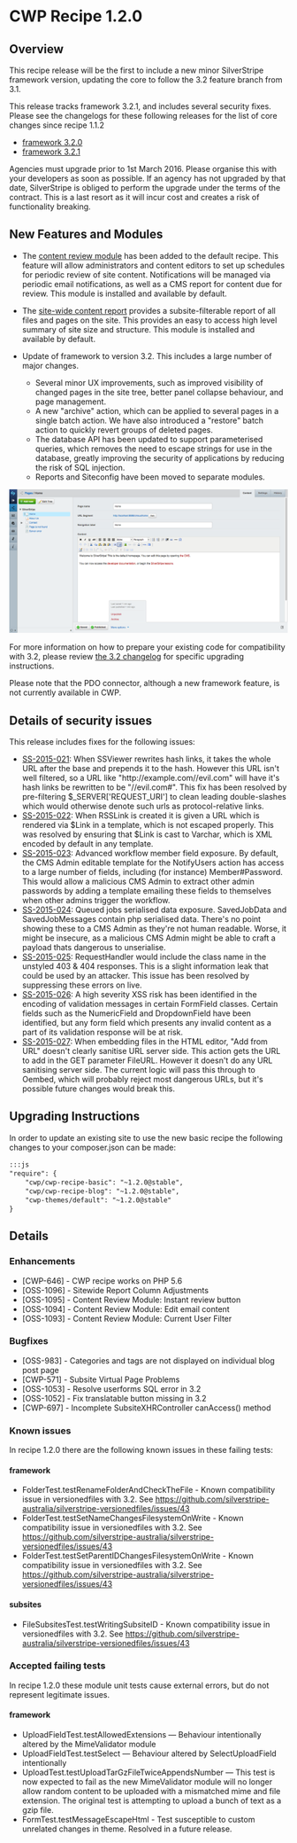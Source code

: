 # CWP Recipe 1.2.0

## Overview

This recipe release will be the first to include a new minor SilverStripe framework version, updating the core 
to follow the 3.2 feature branch from 3.1.

This release tracks framework 3.2.1, and includes several security fixes.
Please see the changelogs for these following releases for the list of core changes since recipe 1.1.2

 * [framework 3.2.0](https://docs.silverstripe.org/en/3.2/changelogs/3.2.0/)
 * [framework 3.2.1](https://docs.silverstripe.org/en/3.2/changelogs/3.2.1/)

Agencies must upgrade prior to 1st March 2016. Please organise this with your developers as soon as possible.
If an agency has not upgraded by that date, SilverStripe is obliged to perform the upgrade under the terms of
the contract. This is a last resort as it will incur cost and creates a risk of functionality breaking.


## New Features and Modules

* The [content review module](https://github.com/silverstripe/silverstripe-contentreview) has been added to
  the default recipe. This feature will allow administrators and content editors to set up schedules
  for periodic review of site content. Notifications will be managed via periodic email notifications,
  as well as a CMS report for content due for review. This module is installed and available by default.
   
* The [site-wide content report](https://github.com/silverstripe/silverstripe-sitewidecontent-report)
  provides a subsite-filterable report of all files and pages on the site. This provides an easy to access
  high level summary of site size and structure. This module is installed and available by default.

* Update of framework to version 3.2. This includes a large number of major changes.
  - Several minor UX improvements, such as improved visibility of changed pages in the site tree,
    better panel collapse behaviour, and page management.
  - A new "archive" action, which can be applied to several pages in a single batch action. We have also
    introduced a "restore" batch action to quickly revert groups of deleted pages.
  - The database API has been updated to support parameterised queries, which removes the need to escape strings
    for use in the database, greatly improving the security of applications by reducing the risk of SQL injection.
  - Reports and Siteconfig have been moved to separate modules.

![3.2 screenshot](_images/recipe_1.2.0_3.2_framework.png)

For more information on how to prepare your existing code for compatibility with 3.2, please review
[the 3.2 changelog](https://docs.silverstripe.org/en/3.2/changelogs/3.2.0/) for specific upgrading instructions.

Please note that the PDO connector, although a new framework feature, is not currently available in CWP.

## Details of security issues

This release includes fixes for the following issues:

 * [SS-2015-021](http://www.silverstripe.org/download/security-releases/ss-2015-021/): When SSViewer rewrites hash
   links, it takes the whole URL after the base and prepends it to the hash. However this URL isn't well filtered,
   so a URL like "http&#58;//example.com//evil.com" will have it's hash links be rewritten to be "//evil.com#". This
   fix has been resolved by pre-filtering $_SERVER['REQUEST_URI'] to clean leading double-slashes which would
   otherwise denote such urls as protocol-relative links.
 * [SS-2015-022](http://www.silverstripe.org/download/security-releases/ss-2015-022/): When RSSLink is created it
   is given a URL which is rendered via $Link in a template, which is not escaped properly. This was resolved by
   ensuring that $Link is cast to Varchar, which is XML encoded by default in any template.
 * [SS-2015-023](http://www.silverstripe.org/download/security-releases/ss-2015-023/): Advanced workflow member
   field exposure. By default, the CMS Admin editable template for the NotifyUsers action has access to a large
   number of fields, including (for instance) Member#Password. This would allow a malicious CMS Admin to extract
   other admin passwords by adding a template emailing these fields to themselves when other admins trigger the
   workflow.
 * [SS-2015-024](http://www.silverstripe.org/download/security-releases/ss-2015-024/): Queued jobs serialised
   data exposure. SavedJobData and SavedJobMessages contain php serialised data. There's no point showing these
   to a CMS Admin as they're not human readable. Worse, it might be insecure, as a malicious CMS Admin might be
   able to craft a payload thats dangerous to unserialise.
 * [SS-2015-025](http://www.silverstripe.org/download/security-releases/ss-2015-025/): RequestHandler would
   include the class name in the unstyled 403 & 404 responses. This is a slight information leak that could
   be used by an attacker. This issue has been resolved by suppressing these errors on live.
 * [SS-2015-026](http://www.silverstripe.org/download/security-releases/ss-2015-026/): A high severity XSS
   risk has been identified in the encoding of validation messages in certain FormField classes. Certain
   fields such as the NumericField and DropdownField have been identified, but any form field which presents
   any invalid content as a part of its validation response will be at risk.
 * [SS-2015-027](http://www.silverstripe.org/download/security-releases/ss-2015-027/): When embedding files
   in the HTML editor, "Add from URL" doesn't clearly sanitise URL server side. This action gets the URL to
   add in the GET parameter FileURL. However it doesn't do any URL sanitising server side. The current logic
   will pass this through to Oembed, which will probably reject most dangerous URLs, but it's possible future
   changes would break this.


## Upgrading Instructions

In order to update an existing site to use the new basic recipe the following changes to your composer.json
can be made:

	:::js
	"require": {
		"cwp/cwp-recipe-basic": "~1.2.0@stable",
		"cwp/cwp-recipe-blog": "~1.2.0@stable",
		"cwp-themes/default": "~1.2.0@stable"
	}

## Details

### Enhancements

 * [CWP-646] - CWP recipe works on PHP 5.6
 * [OSS-1096] - Sitewide Report Column Adjustments
 * [OSS-1095] - Content Review Module: Instant review button
 * [OSS-1094] - Content Review Module: Edit email content
 * [OSS-1093] - Content Review Module: Current User Filter

### Bugfixes

 * [OSS-983] - Categories and tags are not displayed on individual blog post page
 * [CWP-571] - Subsite Virtual Page Problems
 * [OSS-1053] - Resolve userforms SQL error in 3.2
 * [OSS-1052] - Fix translatable button missing in 3.2
 * [CWP-697] - Incomplete SubsiteXHRController canAccess() method

### Known issues

In recipe 1.2.0 there are the following known issues in these failing tests:

#### framework

 * FolderTest.testRenameFolderAndCheckTheFile - Known compatibility issue in versionedfiles
   with 3.2. See https://github.com/silverstripe-australia/silverstripe-versionedfiles/issues/43
 * FolderTest.testSetNameChangesFilesystemOnWrite - Known compatibility issue in versionedfiles
   with 3.2. See https://github.com/silverstripe-australia/silverstripe-versionedfiles/issues/43
 * FolderTest.testSetParentIDChangesFilesystemOnWrite - Known compatibility issue in versionedfiles
   with 3.2. See https://github.com/silverstripe-australia/silverstripe-versionedfiles/issues/43

#### subsites

 * FileSubsitesTest.testWritingSubsiteID - Known compatibility issue in versionedfiles
   with 3.2. See https://github.com/silverstripe-australia/silverstripe-versionedfiles/issues/43

### Accepted failing tests

In recipe 1.2.0 these module unit tests cause external errors, but do not represent legitimate issues.

#### framework

 * UploadFieldTest.testAllowedExtensions — Behaviour intentionally altered by the MimeValidator module
 * UploadFieldTest.testSelect — Behaviour altered by SelectUploadField intentionally
 * UploadTest.testUploadTarGzFileTwiceAppendsNumber — This test is now expected
   to fail as the new MimeValidator module will no longer allow random content to
   be uploaded with a mismatched mime and file extension. The original test is
   attempting to upload a bunch of text as a gzip file.
 * FormTest.testMessageEscapeHtml - Test susceptible to custom unrelated changes in theme.
   Resolved in a future release.
